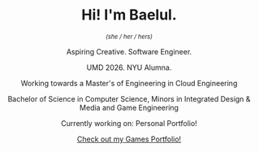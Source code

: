<!--
**baelul/baelul** is a ✨ _special_ ✨ repository because its `README.md` (this file) appears on your GitHub profile.

Here are some ideas to get you started:

- 🔭 I’m currently working on ...
- 🌱 I’m currently learning ...
- 👯 I’m looking to collaborate on ...
- 🤔 I’m looking for help with ...
- 💬 Ask me about ...
- 📫 How to reach me: ...
- 😄 Pronouns: ...
- ⚡ Fun fact: ...
-->

<h1 align=center> Hi! I'm Baelul.</h1>

<p align=center> <sup> <em> (she / her / hers) </em> </sup> </p>

<p align=center>Aspiring Creative. Software Engineer.</p>
<p align=center>UMD 2026. NYU Alumna.</p>
<p align=center>Working towards a Master's of Engineering in Cloud Engineering</p>
<p align=center>Bachelor of Science in Computer Science, Minors in Integrated Design & Media and Game Engineering</p>

<p align=center>Currently working on: Personal Portfolio!</p>

<p align=center>
  <a href="https://docs.google.com/document/d/19xpf5Sw27fS6zf6e35VsnQTQvdpxobF7OeaksrQTlyM/edit?usp=sharing">Check out my Games Portfolio!</a>
</p>
